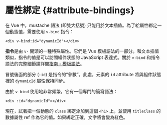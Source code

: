 # 屬性綁定 {#attribute-bindings}

在 Vue 中，mustache 語法 (即雙大括號) 只能用於文本插值。為了給屬性綁定一個動態值，需要使用 `v-bind` 指令：

```vue-html
<div v-bind:id="dynamicId"></div>
```

**指令**是由 `v-` 開頭的一種特殊屬性。它們是 Vue 模板語法的一部分。和文本插值類似，指令的值是可以訪問組件狀態的 JavaScript 表達式。關於 `v-bind` 和指令語法的完整細節請詳閱<a target="_blank" href="/guide/essentials/template-syntax.html">指南 - 模板語法</a>。

冒號後面的部分 (`:id`) 是指令的“參數”。此處，元素的 `id` attribute 將與組件狀態裡的 `dynamicId` 屬性保持同步。

由於 `v-bind` 使用地非常頻繁，它有一個專門的簡寫語法：

```vue-html
<div :id="dynamicId"></div>
```

現在，試著把一個動態的 `class` 綁定添加到這個 `<h1>` 上，並使用 `titleClass` 的<span class="options-api">數據屬性</span><span class="composition-api"> ref </span>作為它的值。如果綁定正確，文字將會變為紅色。
